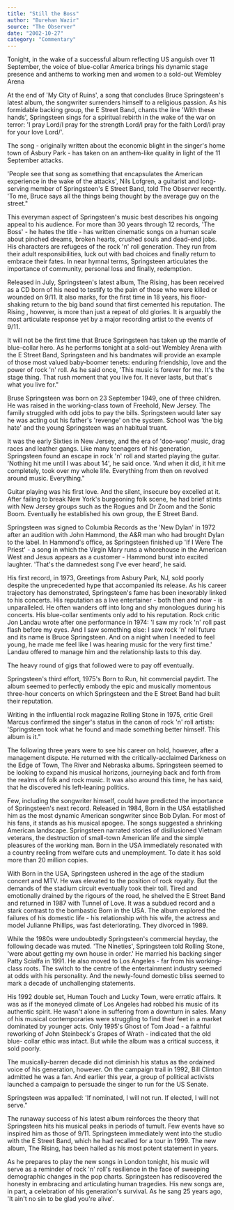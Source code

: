 ```yaml
---
title: "Still the Boss"
author: "Burehan Wazir"
source: "The Observer"
date: "2002-10-27"
category: "Commentary"
---
```


Tonight, in the wake of a successful album reflecting US anguish over 11 September, the voice of blue-collar America brings his dynamic stage presence and anthems to working men and women to a sold-out Wembley Arena

At the end of 'My City of Ruins', a song that concludes Bruce Springsteen's latest album, the songwriter surrenders himself to a religious passion. As his formidable backing group, the E Street Band, chants the line 'With these hands', Springsteen sings for a spiritual rebirth in the wake of the war on terror: 'I pray Lord/I pray for the strength Lord/I pray for the faith Lord/I pray for your love Lord/'.

The song - originally written about the economic blight in the singer's home town of Asbury Park - has taken on an anthem-like quality in light of the 11 September attacks.

'People see that song as something that encapsulates the American experience in the wake of the attacks', Nils Lofgren, a guitarist and long-serving member of Springsteen's E Street Band, told The Observer recently. 'To me, Bruce says all the things being thought by the average guy on the street."

This everyman aspect of Springsteen's music best describes his ongoing appeal to his audience. For more than 30 years through 12 records, 'The Boss' - he hates the title - has written cinematic songs on a human scale about pinched dreams, broken hearts, crushed souls and dead-end jobs. His characters are refugees of the rock 'n' roll generation. They run from their adult responsibilities, luck out with bad choices and finally return to embrace their fates. In near hymnal terms, Springsteen articulates the importance of community, personal loss and finally, redemption.

Released in July, Springsteen's latest album, The Rising, has been received as a CD born of his need to testify to the pain of those who were killed or wounded on 9/11. It also marks, for the first time in 18 years, his floor- shaking return to the big band sound that first cemented his reputation. The Rising , however, is more than just a repeat of old glories. It is arguably the most articulate response yet by a major recording artist to the events of 9/11.

It will not be the first time that Bruce Springsteen has taken up the mantle of blue-collar hero. As he performs tonight at a sold-out Wembley Arena with the E Street Band, Springsteen and his bandmates will provide an example of those most valued baby-boomer tenets: enduring friendship, love and the power of rock 'n' roll. As he said once, 'This music is forever for me. It's the stage thing. That rush moment that you live for. It never lasts, but that's what you live for."

Bruse Springsteen was born on 23 September 1949, one of three children. He was raised in the working-class town of Freehold, New Jersey. The family struggled with odd jobs to pay the bills. Springsteen would later say he was acting out his father's 'revenge' on the system. School was 'the big hate' and the young Springsteen was an habitual truant.

It was the early Sixties in New Jersey, and the era of 'doo-wop' music, drag races and leather gangs. Like many teenagers of his generation, Springsteen found an escape in rock 'n' roll and started playing the guitar. 'Nothing hit me until I was about 14', he said once. 'And when it did, it hit me completely, took over my whole life. Everything from then on revolved around music. Everything."

Guitar playing was his first love. And the silent, insecure boy excelled at it. After failing to break New York's burgeoning folk scene, he had brief stints with New Jersey groups such as the Rogues and Dr Zoom and the Sonic Boom. Eventually he established his own group, the E Street Band.

Springsteen was signed to Columbia Records as the 'New Dylan' in 1972 after an audition with John Hammond, the A&R man who had brought Dylan to the label. In Hammond's office, as Springsteen finished up 'If I Were The Priest' - a song in which the Virgin Mary runs a whorehouse in the American West and Jesus appears as a customer - Hammond burst into excited laughter. 'That's the damnedest song I've ever heard', he said.

His first record, in 1973, Greetings from Asbury Park, NJ, sold poorly despite the unprecedented hype that accompanied its release. As his career trajectory has demonstrated, Springsteen's fame has been inexorably linked to his concerts. His reputation as a live entertainer - both then and now - is unparalleled. He often wanders off into long and shy monologues during his concerts. His blue-collar sentiments only add to his reputation. Rock critic Jon Landau wrote after one performance in 1974: 'I saw my rock 'n' roll past flash before my eyes. And I saw something else: I saw rock 'n' roll future and its name is Bruce Springsteen. And on a night when I needed to feel young, he made me feel like I was hearing music for the very first time.' Landau offered to manage him and the relationship lasts to this day.

The heavy round of gigs that followed were to pay off eventually.

Springsteen's third effort, 1975's Born to Run, hit commercial paydirt. The album seemed to perfectly embody the epic and musically momentous three-hour concerts on which Springsteen and the E Street Band had built their reputation.

Writing in the influential rock magazine Rolling Stone in 1975, critic Greil Marcus confirmed the singer's status in the canon of rock 'n' roll artists: 'Springsteen took what he found and made something better himself. This album is it."

The following three years were to see his career on hold, however, after a management dispute. He returned with the critically-acclaimed Darkness on the Edge of Town, The River and Nebraska albums. Springsteen seemed to be looking to expand his musical horizons, journeying back and forth from the realms of folk and rock music. It was also around this time, he has said, that he discovered his left-leaning politics.

Few, including the songwriter himself, could have predicted the importance of Springsteen's next record. Released in 1984, Born in the USA established him as the most dynamic American songwriter since Bob Dylan. For most of his fans, it stands as his musical apogee. The songs suggested a shrinking American landscape. Springsteen narrated stories of disillusioned Vietnam veterans, the destruction of small-town American life and the simple pleasures of the working man. Born in the USA immediately resonated with a country reeling from welfare cuts and unemployment. To date it has sold more than 20 million copies.

With Born in the USA, Springsteen ushered in the age of the stadium concert and MTV. He was elevated to the position of rock royalty. But the demands of the stadium circuit eventually took their toll. Tired and emotionally drained by the rigours of the road, he shelved the E Street Band and returned in 1987 with Tunnel of Love. It was a subdued record and a stark contrast to the bombastic Born in the USA. The album explored the failures of his domestic life - his relationship with his wife, the actress and model Julianne Phillips, was fast deteriorating. They divorced in 1989.

While the 1980s were undoubtedly Springsteen's commercial heyday, the following decade was muted. 'The Nineties', Springsteen told Rolling Stone, 'were about getting my own house in order.' He married his backing singer Patty Scialfa in 1991. He also moved to Los Angeles - far from his working- class roots. The switch to the centre of the entertainment industry seemed at odds with his personality. And the newly-found domestic bliss seemed to mark a decade of unchallenging statements.

His 1992 double set, Human Touch and Lucky Town, were erratic affairs. It was as if the moneyed climate of Los Angeles had robbed his music of its authentic spirit. He wasn't alone in suffering from a downturn in sales. Many of his musical contemporaries were struggling to find their feet in a market dominated by younger acts. Only 1995's Ghost of Tom Joad - a faithful reworking of John Steinbeck's Grapes of Wrath - indicated that the old blue- collar ethic was intact. But while the album was a critical success, it sold poorly.

The musically-barren decade did not diminish his status as the ordained voice of his generation, however. On the campaign trail in 1992, Bill Clinton admitted he was a fan. And earlier this year, a group of political activists launched a campaign to persuade the singer to run for the US Senate.

Springsteen was appalled: 'If nominated, I will not run. If elected, I will not serve."

The runaway success of his latest album reinforces the theory that Springsteen hits his musical peaks in periods of tumult. Few events have so inspired him as those of 9/11. Springsteen immediately went into the studio with the E Street Band, which he had recalled for a tour in 1999\. The new album, The Rising, has been hailed as his most potent statement in years.

As he prepares to play the new songs in London tonight, his music will serve as a reminder of rock 'n' roll's resilience in the face of sweeping demographic changes in the pop charts. Springsteen has rediscovered the honesty in embracing and articulating human tragedies. His new songs are, in part, a celebration of his generation's survival. As he sang 25 years ago, 'It ain't no sin to be glad you're alive'.